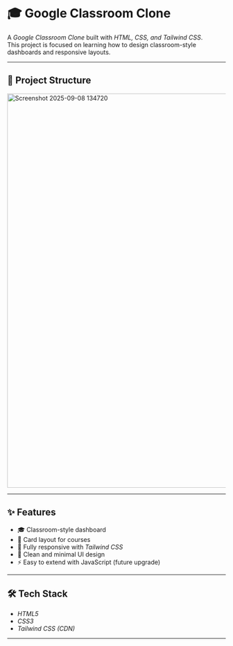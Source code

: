 # 🎓 Google Classroom Clone

A *Google Classroom Clone* built with *HTML, CSS, and Tailwind CSS*.  
This project is focused on learning how to design classroom-style dashboards and responsive layouts.

---
## 📂 Project Structure
<img width="1880" height="909" alt="Screenshot 2025-09-08 134720" src="https://github.com/user-attachments/assets/d3c8624d-9941-4bbf-ad93-c8e8c18c8697" />



---

## ✨ Features
- 🎓 Classroom-style dashboard  
- 📝 Card layout for courses  
- 📱 Fully responsive with *Tailwind CSS*  
- 🎨 Clean and minimal UI design  
- ⚡ Easy to extend with JavaScript (future upgrade)  

---

## 🛠️ Tech Stack
- *HTML5*  
- *CSS3*  
- *Tailwind CSS (CDN)*  

---

